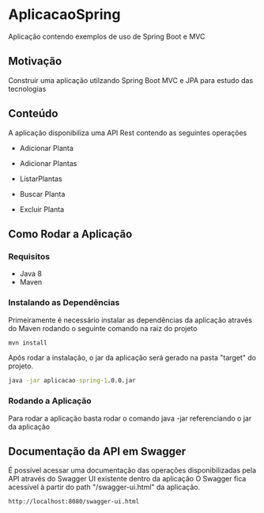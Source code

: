 # AplicacaoSpring
Aplicação contendo exemplos de uso de Spring Boot e MVC

## Motivação
Construir uma aplicação utilzando Spring Boot MVC e JPA para estudo das tecnologias

## Conteúdo
A aplicação disponibiliza uma API Rest contendo as seguintes operações

- Adicionar Planta

- Adicionar Plantas

- ListarPlantas

- Buscar Planta

- Excluir Planta

## Como Rodar a Aplicação

### Requisitos
 - Java 8
 - Maven
 
### Instalando as Dependências
Primeiramente é necessário instalar as dependências da aplicação através do Maven rodando o seguinte comando na raiz do projeto
 
```bat
mvn install
```
Após rodar a instalação, o jar da aplicação será gerado na pasta "target" do projeto.
```bat
java -jar aplicacao-spring-1.0.0.jar
```

### Rodando a Aplicação
Para rodar a aplicação basta rodar o comando java -jar referenciando o jar da aplicação

## Documentação da API em Swagger
É possível acessar uma documentação das operações disponibilizadas pela API através do Swagger UI existente dentro da aplicação
O Swagger fica acessível à partir do path "/swagger-ui.html" da aplicação.

```url
http://localhost:8080/swagger-ui.html
```
